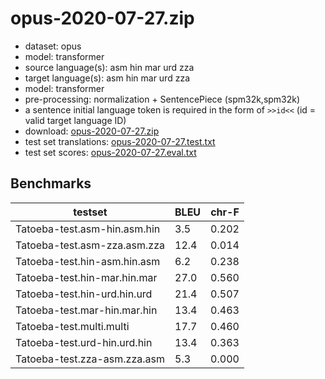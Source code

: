 # opus-2020-07-27.zip

* dataset: opus
* model: transformer
* source language(s): asm hin mar urd zza
* target language(s): asm hin mar urd zza
* model: transformer
* pre-processing: normalization + SentencePiece (spm32k,spm32k)
* a sentence initial language token is required in the form of `>>id<<` (id = valid target language ID)
* download: [opus-2020-07-27.zip](https://object.pouta.csc.fi/Tatoeba-MT-models/iir-iir/opus-2020-07-27.zip)
* test set translations: [opus-2020-07-27.test.txt](https://object.pouta.csc.fi/Tatoeba-MT-models/iir-iir/opus-2020-07-27.test.txt)
* test set scores: [opus-2020-07-27.eval.txt](https://object.pouta.csc.fi/Tatoeba-MT-models/iir-iir/opus-2020-07-27.eval.txt)

## Benchmarks

| testset               | BLEU  | chr-F |
|-----------------------|-------|-------|
| Tatoeba-test.asm-hin.asm.hin 	| 3.5 	| 0.202 |
| Tatoeba-test.asm-zza.asm.zza 	| 12.4 	| 0.014 |
| Tatoeba-test.hin-asm.hin.asm 	| 6.2 	| 0.238 |
| Tatoeba-test.hin-mar.hin.mar 	| 27.0 	| 0.560 |
| Tatoeba-test.hin-urd.hin.urd 	| 21.4 	| 0.507 |
| Tatoeba-test.mar-hin.mar.hin 	| 13.4 	| 0.463 |
| Tatoeba-test.multi.multi 	| 17.7 	| 0.460 |
| Tatoeba-test.urd-hin.urd.hin 	| 13.4 	| 0.363 |
| Tatoeba-test.zza-asm.zza.asm 	| 5.3 	| 0.000 |

